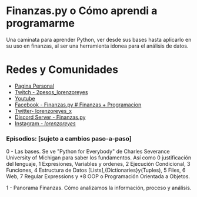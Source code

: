# Finanzas.py o Cómo aprendi a programarme

Una caminata para aprender Python, ver desde sus bases hasta
aplicarlo en su uso en finanzas, al ser una herramienta idonea
para el análisis de datos.

# Redes y Comunidades
* [Pagina Personal](https://lorenzoreyes.dev)
* [Twitch - 2pesos_lorenzoreyes](https://www.twitch.tv/2pesos_lorenzoreyes)
* [Youtube](https://www.youtube.com/channel/UCU6-WSlGv3hMsvsH8aFn0BQ)
* [Facebook - Finanzas.py # Finanzas + Programacion](https://www.facebook.com/groups/1385919778888014)
* [Twitter- lorenzoreyes_x](https://twitter.com/lorenzoreyes_x)
* [Discord Server - Finanzas.py](https://discord.gg/gQUsFDcS)
* [Instagram - _lorenzoreyes_](https://www.instagram.com/_lorenzoreyes_/)


### Episodios: [sujeto a cambios paso-a-paso]
0 - Las bases. Se ve "Python for Everybody" de Charles Severance University of Michigan
para saber los fundamentos. Así como 0 justificación del lenguaje, 1 Expresiones, Variables y ordenes,
2 Ejecución Condicional, 3 Funciones, 4 Estructura de Datos [Lists],{Dictionaries}y(Tuples), 5 Files,
6 Web, 7 Regular Expressions y *8 OOP o Programación Orientada a Objetos.

1 - Panorama Finanzas. Cómo analizamos la información, proceso y análisis.
